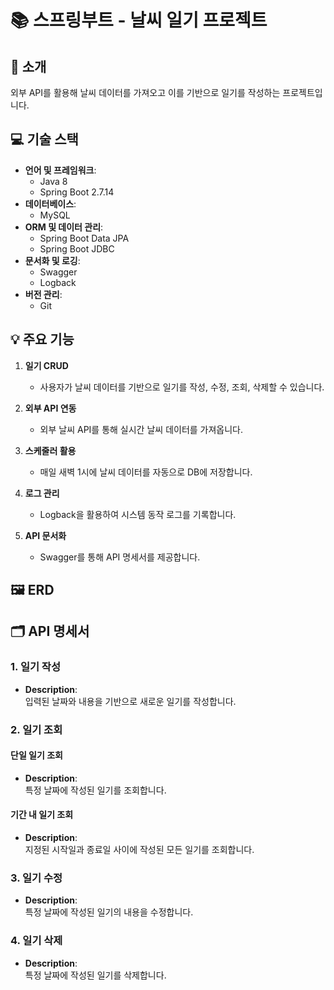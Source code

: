 # 📚 **스프링부트 - 날씨 일기 프로젝트**



## 🌟 **소개**

외부 API를 활용해 날씨 데이터를 가져오고 이를 기반으로 일기를 작성하는 프로젝트입니다.



## 💻 **기술 스택**

- **언어 및 프레임워크**:
    - Java 8
    - Spring Boot 2.7.14
- **데이터베이스**:
    - MySQL
- **ORM 및 데이터 관리**:
    - Spring Boot Data JPA
    - Spring Boot JDBC
- **문서화 및 로깅**:
    - Swagger
    - Logback
- **버전 관리**:
    - Git



## 💡 **주요 기능**

1. **일기 CRUD**
    - 사용자가 날씨 데이터를 기반으로 일기를 작성, 수정, 조회, 삭제할 수 있습니다.

2. **외부 API 연동**
    - 외부 날씨 API를 통해 실시간 날씨 데이터를 가져옵니다.

3. **스케줄러 활용**
    - 매일 새벽 1시에 날씨 데이터를 자동으로 DB에 저장합니다.

4. **로그 관리**
    - Logback을 활용하여 시스템 동작 로그를 기록합니다.

5. **API 문서화**
    - Swagger를 통해 API 명세서를 제공합니다.



## 🖼 **ERD**




## 🗂 **API 명세서**

### **1. 일기 작성**

- **Description**:  
  입력된 날짜와 내용을 기반으로 새로운 일기를 작성합니다.



### **2. 일기 조회**

#### **단일 일기 조회**
- **Description**:  
  특정 날짜에 작성된 일기를 조회합니다.

#### **기간 내 일기 조회**
- **Description**:  
  지정된 시작일과 종료일 사이에 작성된 모든 일기를 조회합니다.



### **3. 일기 수정**

- **Description**:  
  특정 날짜에 작성된 일기의 내용을 수정합니다.



### **4. 일기 삭제**

- **Description**:  
  특정 날짜에 작성된 일기를 삭제합니다.